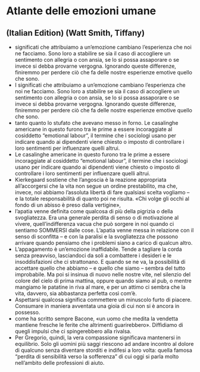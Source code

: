 # Atlante delle emozioni umane
## (Italian Edition) (Watt Smith, Tiffany)
- significati che attribuiamo a un’emozione cambiano l’esperienza che noi ne facciamo. Sono loro a stabilire se sia il caso di accogliere un sentimento con allegria o con ansia, se lo si possa assaporare o se invece si debba provarne vergogna. Ignorando queste differenze, finiremmo per perdere ciò che fa delle nostre esperienze emotive quello che sono.
- I significati che attribuiamo a un’emozione cambiano l’esperienza che noi ne facciamo. Sono loro a stabilire se sia il caso di accogliere un sentimento con allegria o con ansia, se lo si possa assaporare o se invece si debba provarne vergogna. Ignorando queste differenze, finiremmo per perdere ciò che fa delle nostre esperienze emotive quello che sono.
- tanto quanto lo stufato che avevano messo in forno. Le casalinghe americane in questo furono tra le prime a essere incoraggiate al cosiddetto “emotional labour”, il termine che i sociologi usano per indicare quando ai dipendenti viene chiesto o imposto di controllare i loro sentimenti per influenzare quelli altrui.
- Le casalinghe americane in questo furono tra le prime a essere incoraggiate al cosiddetto “emotional labour”, il termine che i sociologi usano per indicare quando ai dipendenti viene chiesto o imposto di controllare i loro sentimenti per influenzare quelli altrui.
- Kierkegaard sostiene che l’angoscia è la reazione appropriata all’accorgersi che la vita non segue un ordine prestabilito, ma che, invece, noi abbiamo l’assoluta libertà di fare qualsiasi scelta vogliamo – e la totale responsabilità di quanto poi ne risulta. «Chi volge gli occhi al fondo di un abisso è preso dalla vertigine»,
- l’apatia venne definita come qualcosa di più della pigrizia o della svogliatezza. Era una generale perdita di senso o di motivazione al vivere, quell’indifferenza vacua che può sorgere in noi quando ci sentiamo SOMMERSI dalle cose. L’apatia venne messa in relazione con il senso di sconfitta – e con la paralisi e la svogliatezza che possono arrivare quando pensiamo che i problemi siano a carico di qualcun altro.
- L’appagamento è un’emozione inaffidabile. Tende a tagliare la corda senza preavviso, lasciandoci da soli a combattere i desideri e le insoddisfazioni che ci strattonano. E quando se ne va, la possibilità di accettare quello che abbiamo – e quello che siamo – sembra del tutto improbabile. Ma poi si insinua di nuovo nelle nostre vite, nel silenzio del colore del cielo di prima mattina, oppure quando siamo al pub, o mentre mangiamo le patatine in riva al mare, e per un attimo ci sembra che la vita, davvero, sia abbastanza perfetta così com’è.
- Aspettarsi qualcosa significa commettere un minuscolo furto di piacere. Consumare in maniera avventata una gioia di cui non si è ancora in possesso.
- come ha scritto sempre Bacone, «un uomo che medita la vendetta mantiene fresche le ferite che altrimenti guarirebbero». Diffidiamo di quegli impulsi che ci spingerebbero alla rivalsa.
- Per Gregorio, quindi, la vera compassione significava mantenersi in equilibrio. Solo gli uomini più saggi riescono ad andare incontro al dolore di qualcuno senza diventare storditi e indifesi a loro volta: quella famosa “perdita di sensibilità verso la sofferenza” di cui oggi si parla molto nell’ambito delle professioni di aiuto.
